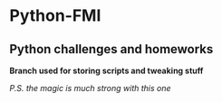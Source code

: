 Python-FMI
==========

Python challenges and homeworks
-------------------------------

**Branch used for storing scripts and tweaking stuff**

*P.S. the magic is much strong with this one*
